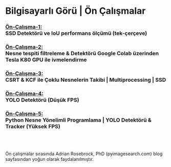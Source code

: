 # Bilgisayarlı Görü | Ön Çalışmalar
### [Ön-Çalışma-1:](work-1) <br>SSD Detektörü ve IoU performans ölçümü (tek-çerçeve)

### [Ön-Çalışma-2:](work-2) <br>Nesne tespiti filtreleme & Detektörü Google Colab üzerinden Tesla K80 GPU ile ivmelendirme

### [Ön-Çalışma-3:](work-3) <br>CSRT & KCF ile Çoklu Nesnelerin Takibi | Multiprocessing | SSD

### [Ön-Çalışma-4:](work-4) <br>YOLO Detektörü (Düşük FPS)

### [Ön-Çalışma-5:](work-5) <br>Python Nesne Yönelimli Programlama | YOLO Detektörü & Tracker (Yüksek FPS)   


<br><br><br>
Ön çalışmalar sırasında Adrian Rosebrock, PhD (pyimagesearch.com) blog sayfasından yoğun olarak faydalanılmıştır.
